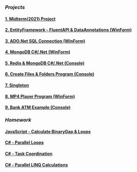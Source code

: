 
### ***Projects***
#### [1. Midterm(2021) Project](https://github.com/BeatrixKiddo1/MiddleYear-Project/blob/main/README.md)
#### [2. EntityFramework - FluentAPI & DataAnnotations (WinForm)](https://BeatrixKiddo1.github.io/EntityFramework-FluentAPI-DataAnnotations/)
#### [3. ADO.Net SQL Connection (WinForm)](https://BeatrixKiddo1.github.io/ActiveX-Data-Objects-SQL/)
#### [4. MongoDB C#/.Net (WinForm)](https://BeatrixKiddo1.github.io/MongoDB-C-.NET-Driver/)
#### [5. Redis & MongoDB C#/.Net (Console)](https://BeatrixKiddo1.github.io/MongoDB-Redis-.NET/)
#### [6. Create Files & Folders Program (Console)](https://BeatrixKiddo1.github.io/Create-Files-and-Folders/)
#### [7. Singleton](https://BeatrixKiddo1.com/BeatrixKiddo1/Singleton/)
#### [8. MP4 Player Program (WinForm)](https://BeatrixKiddo1.github.io/WinForm-Media-Player/)
#### [9. Bank ATM Example (Console)](https://BeatrixKiddo1.github.io/ATM-PROJECT/)


### ***Homework***
#### [JavaScript - Calculate BinaryGap & Loops](https://github.com/BeatrixKiddo1/JavaScript-Loops-and-BinaryGap)
#### [C# - Parallel Loops](https://github.com/BeatrixKiddo1/ParallelLoops)
#### [C# - Task Coordination](https://github.com/BeatrixKiddo1/TaskCoordination)
#### [C# - Parallel LINQ Calculations](https://github.com/BeatrixKiddo1/ParallelLinqCalculations)
